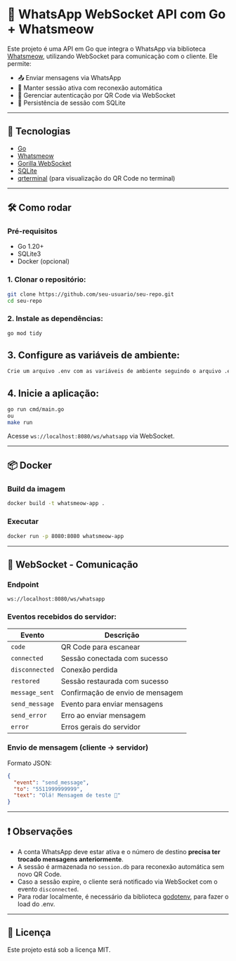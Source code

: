 # 📲 WhatsApp WebSocket API com Go + Whatsmeow

Este projeto é uma API em Go que integra o WhatsApp via biblioteca [Whatsmeow](https://github.com/tulir/whatsmeow), utilizando WebSocket para comunicação com o cliente. Ele permite:

- 📤 Enviar mensagens via WhatsApp
- 🔄 Manter sessão ativa com reconexão automática
- 🔐 Gerenciar autenticação por QR Code via WebSocket
- 🧠 Persistência de sessão com SQLite

---

## 🚀 Tecnologias

- [Go](https://golang.org/)
- [Whatsmeow](https://github.com/tulir/whatsmeow)
- [Gorilla WebSocket](https://github.com/gorilla/websocket)
- [SQLite](https://www.sqlite.org/index.html)
- [qrterminal](https://github.com/mdp/qrterminal) (para visualização do QR Code no terminal)

---

## 🛠️ Como rodar

### Pré-requisitos

- Go 1.20+
- SQLite3
- Docker (opcional)

### 1. Clonar o repositório:

```bash
git clone https://github.com/seu-usuario/seu-repo.git
cd seu-repo
```

### 2. Instale as dependências:

```bash
go mod tidy
```

## 3. Configure as variáveis de ambiente:

```bash
Crie um arquivo .env com as variáveis de ambiente seguindo o arquivo .env.exemplo
```

## 4. Inicie a aplicação:

```bash
go run cmd/main.go
ou 
make run
```

Acesse `ws://localhost:8080/ws/whatsapp` via WebSocket.

---

## 📦 Docker

### Build da imagem

```bash
docker build -t whatsmeow-app .
```

### Executar

```bash
docker run -p 8080:8080 whatsmeow-app
```

---

## 🔌 WebSocket - Comunicação

### Endpoint

```
ws://localhost:8080/ws/whatsapp
```

### Eventos recebidos do servidor:

| Evento         | Descrição                                     |
|----------------|-----------------------------------------------|
| `code`         | QR Code para escanear                         |
| `connected`    | Sessão conectada com sucesso                  |
| `disconnected` | Conexão perdida                               |
| `restored`     | Sessão restaurada com sucesso                 |
| `message_sent` | Confirmação de envio de mensagem              |
| `send_message` | Evento para enviar mensagens                  |
| `send_error`   | Erro ao enviar mensagem                       |
| `error`        | Erros gerais do servidor                      |

### Envio de mensagem (cliente → servidor)

Formato JSON:

```json
{
  "event": "send_message",
  "to": "5511999999999",
  "text": "Olá! Mensagem de teste 🚀"
}
```


---

## ❗ Observações

- A conta WhatsApp deve estar ativa e o número de destino **precisa ter trocado mensagens anteriormente**.
- A sessão é armazenada no `session.db` para reconexão automática sem novo QR Code.
- Caso a sessão expire, o cliente será notificado via WebSocket com o evento `disconnected`.
- Para rodar localmente, é necessário da biblioteca [godotenv](https://github.com/joho/godotenv), para fazer o load do .env.

---

## 📄 Licença

Este projeto está sob a licença MIT.
